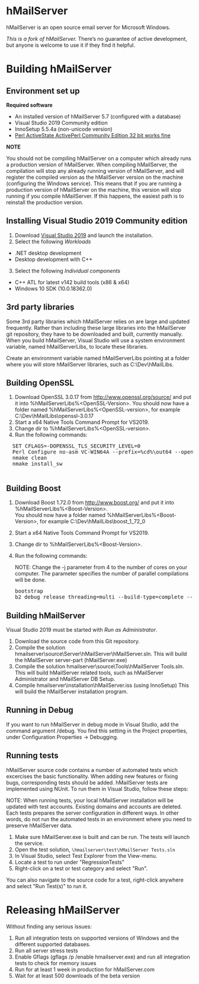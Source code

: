 hMailServer
===========

hMailServer is an open source email server for Microsoft Windows.

_This is a fork of hMailServer._ There’s no guarantee of active development, but anyone is welcome to use it if they find it helpful.

Building hMailServer
====================

Environment set up
---------------------

**Required software**

   * An installed version of hMailServer 5.7 (configured with a database)
   * Visual Studio 2019 Community edition
   * InnoSetup 5.5.4a (non-unicode version)
   * [Perl ActiveState ActivePerl Community Edition 32 bit works fine](https://www.activestate.com/activeperl/downloads)
   
**NOTE**

You should not be compiling hMailServer on a computer which already runs a production version of hMailServer. When compiling hMailServer, the compilation will stop any already running version of hMailServer, and will register the compiled version as the hMailServer version on the machine (configuring the Windows service). This means that if you are running a production version of hMailServer on the machine, this version will stop running if you compile hMailServer. If this happens, the easiest path is to reinstall the production version.

Installing Visual Studio 2019 Community edition
----------------------------------------------

1. Download [Visual Studio 2019](https://visualstudio.microsoft.com/vs/) and launch the installation.
2. Select the following _Workloads_
  * .NET desktop development
  * Desktop development with C++
3. Select the following _Individual components_
  * C++ ATL for latest v142 build tools (x86 & x64)
  * Windows 10 SDK (10.0.18362.0)

3rd party libraries
-------------------

Some 3rd party libraries which hMailServer relies on are large and updated frequently. Rather than including these large libraries into the hMailServer git repository, they have to be downloaded and built, currently manually. When you build hMailServer, Visual Studio will use a system environment variable, named hMailServerLibs, to locate these libraries.

Create an environment variable named hMailServerLibs pointing at a folder where you will store hMailServer libraries, such as C:\Dev\hMailLibs.

Building OpenSSL
----------------
1. Download OpenSSL 3.0.17 from http://www.openssl.org/source/ and put it into %hMailServerLibs%\<OpenSSL-Version>.
   You should now have a folder named %hMailServerLibs%\<OpenSSL-version>, for example C:\Dev\hMailLibs\openssl-3.0.17
2. Start a x64 Native Tools Command Prompt for VS2019.
3. Change dir to %hMailServerLibs%\<OpenSSL-version>.
3. Run the following commands:

  <pre>
  SET CFLAGS=-DOPENSSL_TLS_SECURITY_LEVEL=0
  Perl Configure no-asm VC-WIN64A --prefix=%cd%\out64 --openssldir=%cd%\out64 -D_WIN32_WINNT=0x600 --api=1.1.1 no-deprecated
  nmake clean   
  nmake install_sw
  </pre>

Building Boost
--------------
1. Download Boost 1.72.0 from http://www.boost.org/ and put it into %hMailServerLibs%\<Boost-Version>.  
   You should now have a folder named %hMailServerLibs%\<Boost-Version>, for example C:\Dev\hMailLibs\boost_1_72_0
2. Start a x64 Native Tools Command Prompt for VS2019.
3. Change dir to %hMailServerLibs%\<Boost-Version>.
4. Run the following commands:
 
   NOTE: Change the -j parameter from 4 to the number of cores on your computer. The parameter specifies the number of parallel compilations will be done.

   <pre>
   bootstrap
   b2 debug release threading=multi --build-type=complete --toolset=msvc address-model=64 stage --build-dir=out64 -j 4
   </pre>

Building hMailServer
--------------------

Visual Studio 2019 must be started with _Run as Administrator_.

1. Download the source code from this Git repository.
2. Compile the solution hmailserver\source\Server\hMailServer\hMailServer.sln.
   This will build the hMailServer server-part (hMailServer.exe)
3. Compile the solution hmailserver\source\Tools\hMailServer Tools.sln.
   This will build hMailServer related tools, such as hMailServer Administrator and hMailServer DB Setup.
4. Compile hmailserver\installation\hMailServer.iss (using InnoSetup)
   This will build the hMailServer installation program.

Running in Debug
----------------

If you want to run hMailServer in debug mode in Visual Studio, add the command argument /debug. You find this setting in the Project properties, under Configuration Properties -> Debugging.

Running tests
-------------

hMailServer source code contains a number of automated tests which excercises the basic functionality. When adding new features or fixing bugs, corresponding tests should be added. hMailServer tests are implemented using NUnit. To run them in Visual Studio, follow these steps:

NOTE: When running tests, your local hMailServer installation will be updated with test accounts. Existing domains and accounts are deleted. Each tests prepares the server configuration in different ways. In other words, do not run the automated tests in an environment where you need to preserve hMailServer data.

1. Make sure hMailServer.exe is built and can be run. The tests will launch the service.
2. Open the test solution, `\hmailserver\test\hMailServer Tests.sln`
3. In Visual Studio, select Test Explorer from the View-menu. 
4. Locate a test to run under "RegressionTests"
5. Right-click on a test or test category and select "Run".

You can also navigate to the source code for a test, right-click anywhere and select "Run Test(s)" to run it.

Releasing hMailServer
=====================

Without finding any serious issues:

1. Run all integration tests on supported versions of Windows and the different supported databases. 
2. Run all server stress tests
3. Enable Gflags (gflags /p /enable hmailserver.exe) and run all integration tests to check for memory issues
4. Run for at least 1 week in production for hMailServer.com
5. Wait for at least 500 downloads of the beta version
